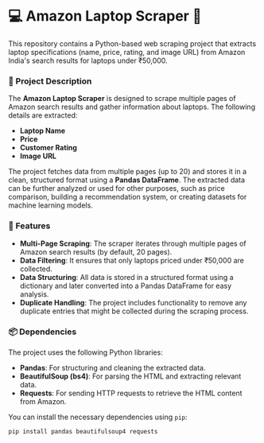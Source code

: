 # 💻 Amazon Laptop Scraper 🛒

This repository contains a Python-based web scraping project that extracts laptop specifications (name, price, rating, and image URL) from Amazon India's search results for laptops under ₹50,000.

### 📄 Project Description

The **Amazon Laptop Scraper** is designed to scrape multiple pages of Amazon search results and gather information about laptops. The following details are extracted:

- **Laptop Name**
- **Price**
- **Customer Rating**
- **Image URL**

The project fetches data from multiple pages (up to 20) and stores it in a clean, structured format using a **Pandas DataFrame**. The extracted data can be further analyzed or used for other purposes, such as price comparison, building a recommendation system, or creating datasets for machine learning models.

### 🚀 Features

- **Multi-Page Scraping**: The scraper iterates through multiple pages of Amazon search results (by default, 20 pages).
- **Data Filtering**: It ensures that only laptops priced under ₹50,000 are collected.
- **Data Structuring**: All data is stored in a structured format using a dictionary and later converted into a Pandas DataFrame for easy analysis.
- **Duplicate Handling**: The project includes functionality to remove any duplicate entries that might be collected during the scraping process.

### 📦 Dependencies

The project uses the following Python libraries:

- **Pandas**: For structuring and cleaning the extracted data.
- **BeautifulSoup (bs4)**: For parsing the HTML and extracting relevant data.
- **Requests**: For sending HTTP requests to retrieve the HTML content from Amazon.

You can install the necessary dependencies using `pip`:

```bash
pip install pandas beautifulsoup4 requests
